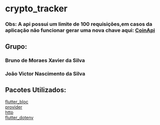 # crypto_tracker

### Obs: A api possui um limite de 100 requisições,em casos da aplicação não funcionar gerar uma nova chave aqui: <a Href="https://www.coinapi.io/">CoinApi</a>

## Grupo:
### Bruno de Moraes Xavier da Silva

### João Victor Nascimento da Silva

## Pacotes Utilizados:
<a href="https://pub.dev/packages/flutter_bloc">flutter_bloc</a>
<br>
<a href="https://pub.dev/packages/provider">provider</a>
<br>
<a href="https://pub.dev/packages/http">http</a>
<br>
<a href="https://pub.dev/packages/flutter_dotenv">flutter_dotenv</a>
